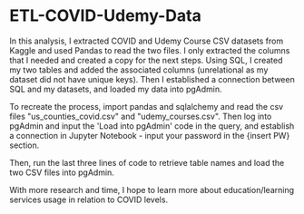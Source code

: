 # ETL-COVID-Udemy-Data

In this analysis, I extracted COVID and Udemy Course CSV datasets from Kaggle and used Pandas to read the two files. I only extracted the columns that I needed and created a copy for the next steps. Using SQL, I created my two tables and added the associated columns (unrelational as my dataset did not have unique keys). Then I established a connection between SQL and my datasets, and loaded my data into pgAdmin. 

To recreate the process, import pandas and sqlalchemy and read the csv files "us_counties_covid.csv" and "udemy_courses.csv". Then log into pgAdmin and input the 'Load into pgAdmin' code in the query, and establish a connection in Jupyter Notebook - input your password in the {insert PW} section. 

Then, run the last three lines of code to retrieve table names and load the two CSV files into pgAdmin. 

With more research and time, I hope to learn more about education/learning services usage in relation to COVID levels. 
